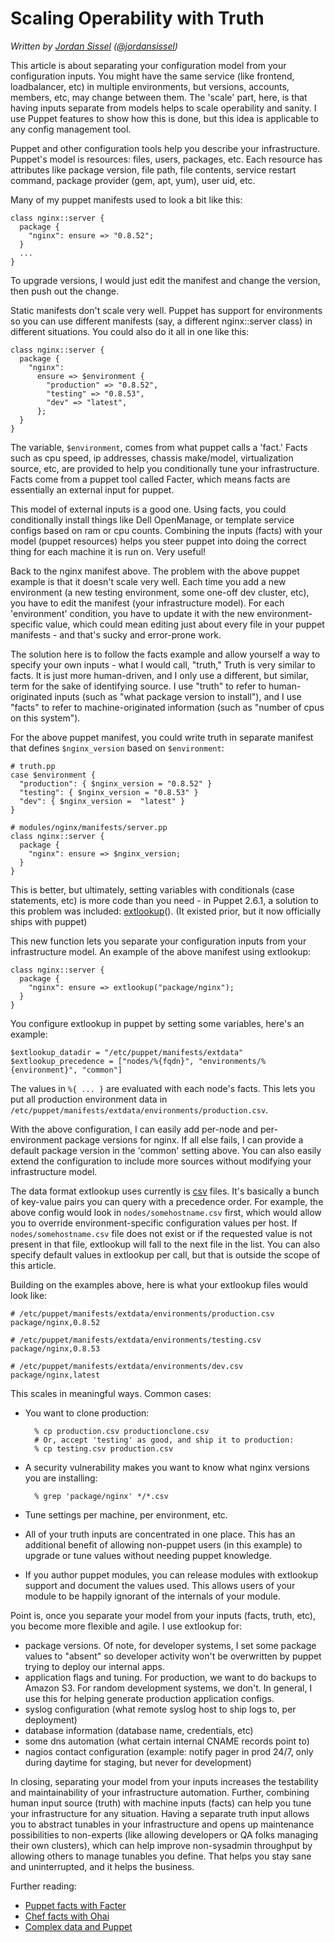 # Scaling Operability with Truth

_Written by [Jordan Sissel](http://semicomplete.com) ([@jordansissel](http://twitter.com/jordansissel))_

This article is about separating your configuration model from your
configuration inputs. You might have the same service (like frontend,
loadbalancer, etc) in multiple environments, but versions, accounts, members,
etc, may change between them. The 'scale' part, here, is that having
inputs separate from models helps to scale operability and sanity. I use
Puppet features to show how this is done, but this idea is applicable to any
config management tool.
 
Puppet and other configuration tools help you describe your infrastructure.
Puppet's model is resources: files, users, packages, etc. Each resource has
attributes like package version, file path, file contents, service restart
command, package provider (gem, apt, yum), user uid, etc.

Many of my puppet manifests used to look a bit like this:

    class nginx::server {
      package {
        "nginx": ensure => "0.8.52";
      }
      ...
    }

To upgrade versions, I would just edit the manifest and change the version,
then push out the change.

Static manifests don't scale very well. Puppet has support for environments so
you can use different manifests (say, a different nginx::server class) in
different situations. You could also do it all in one like this:

    class nginx::server {
      package {
        "nginx":
          ensure => $environment {
            "production" => "0.8.52",
            "testing" => "0.8.53",
            "dev" => "latest",
          };
      }
    }

The variable, `$environment`, comes from what puppet calls a 'fact.' Facts such as cpu speed,
ip addresses, chassis make/model, virtualization source, etc, are provided to help
you conditionally tune your infrastructure. Facts come from a puppet tool
called Facter, which means facts are essentially an external input for puppet.

This model of external inputs is a good one. Using facts, you could conditionally
install things like Dell OpenManage, or template service configs based on ram
or cpu counts. Combining the inputs (facts) with your model (puppet resources)
helps you steer puppet into doing the correct thing for each machine it is run on.
Very useful!

Back to the nginx manifest above. The problem with the above puppet example is
that it doesn't scale very well. Each time you add a new environment (a new
testing environment, some one-off dev cluster, etc), you have to edit the
manifest (your infrastructure model). For each 'environment' condition, you have
to update it with the new environment-specific value, which could mean editing
just about every file in your puppet manifests - and that's sucky and
error-prone work.

The solution here is to follow the facts example and allow yourself a way to
specify your own inputs - what I would call, "truth," Truth is very similar to
facts. It is just more human-driven, and I only use a different, but similar,
term for the sake of identifying source. I use "truth" to refer to
human-originated inputs (such as "what package version to install"), and I use
"facts" to refer to machine-originated information (such as "number of cpus on
this system").

For the above puppet manifest, you could write truth in separate manifest that
defines `$nginx_version` based on `$environment`:

    # truth.pp
    case $environment {
      "production": { $nginx_version = "0.8.52" }
      "testing": { $nginx_version = "0.8.53" }
      "dev": { $nginx_version =  "latest" }
    }

    # modules/nginx/manifests/server.pp
    class nginx::server {
      package {
        "nginx": ensure => $nginx_version;
      }
    }

This is better, but ultimately, setting variables with conditionals (case
statements, etc) is more code than you need - in Puppet 2.6.1, a solution to
this problem was included:
[extlookup](http://docs.puppetlabs.com/references/stable/function.html#extlookup)().
(It existed prior, but it now officially ships with puppet)

This new function lets you separate your configuration inputs from your
infrastructure model. An example of the above manifest using extlookup:

    class nginx::server {
      package {
        "nginx": ensure => extlookup("package/nginx");
      }
    }

You configure extlookup in puppet by setting some variables, here's an example:

    $extlookup_datadir = "/etc/puppet/manifests/extdata"
    $extlookup_precedence = ["nodes/%{fqdn}", "environments/%{environment}", "common"]

The values in `%{ ... }` are evaluated with each node's facts. This lets you
put all production environment data in
`/etc/puppet/manifests/extdata/environments/production.csv`.

With the above configuration, I can easily add per-node and per-environment
package versions for nginx. If all else fails, I can provide a default package
version in the 'common' setting above. You can also easily extend the configuration
to include more sources without modifying your infrastructure model.

The data format extlookup uses currently is
[csv](http://en.wikipedia.org/wiki/Comma-separated_values) files.  It's
basically a bunch of key-value pairs you can query with a precedence order. For
example, the above config would look in `nodes/somehostname.csv` first, which
would allow you to override environment-specific configuration values per host.
If `nodes/somehostname.csv` file does not exist or if the requested value is not
present in that file, extlookup will fall to the next file in the list. You can
also specify default values in extlookup per call, but that is outside the
scope of this article.

Building on the examples above, here is what your extlookup files would look like:

    # /etc/puppet/manifests/extdata/environments/production.csv
    package/nginx,0.8.52

    # /etc/puppet/manifests/extdata/environments/testing.csv
    package/nginx,0.8.53

    # /etc/puppet/manifests/extdata/environments/dev.csv
    package/nginx,latest

This scales in meaningful ways. Common cases:

* You want to clone production:

        % cp production.csv productionclone.csv
        # Or, accept 'testing' as good, and ship it to production:
        % cp testing.csv production.csv

* A security vulnerability makes you want to know what nginx versions you are installing:

        % grep 'package/nginx' */*.csv

* Tune settings per machine, per environment, etc.
* All of your truth inputs are concentrated in one place. This has an
  additional benefit of allowing non-puppet users (in this example) to upgrade
  or tune values without needing puppet knowledge.
* If you author puppet modules, you can release modules with extlookup support
  and document the values used. This allows users of your module to be happily ignorant
  of the internals of your module.

Point is, once you separate your model from your inputs (facts, truth, etc),
you become more flexible and agile. I use extlookup for:

* package versions. Of note, for developer systems, I set some package
  values to "absent" so developer activity won't be overwritten by puppet
  trying to deploy our internal apps.
* application flags and tuning. For production, we want to do backups to Amazon
  S3. For random development systems, we don't. In general, I use this for
  helping generate production application configs.
* syslog configuration (what remote syslog host to ship logs to, per deployment)
* database information (database name, credentials, etc)
* some dns automation (what certain internal CNAME records point to)
* nagios contact configuration (example: notify pager in prod 24/7, only during
  daytime for staging, but never for development)

In closing, separating your model from your inputs increases the testability
and maintainability of your infrastructure automation. Further, combining human
input source (truth) with machine inputs (facts) can help you tune your
infrastructure for any situation. Having a separate truth input allows you to
abstract tunables in your infrastructure and opens up maintenance possibilities
to non-experts (like allowing developers or QA folks managing their own
clusters), which can help improve non-sysadmin throughput by allowing others
to manage tunables you define. That helps you stay sane and uninterrupted, and it
helps the business.

Further reading:

* [Puppet facts with Facter](http://www.puppetlabs.com/puppet-3/related-projects/facter/)
* [Chef facts with Ohai](http://wiki.opscode.com/display/chef/Ohai)
* [Complex data and Puppet](http://www.devco.net/archives/2009/08/31/complex_data_and_puppet.php)
